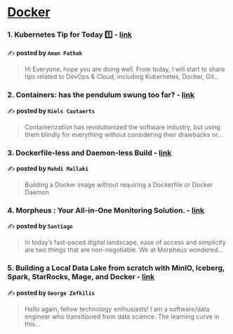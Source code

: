 
<h1><a href=https://medium.com/tag/docker/recommended target="_blank" rel="noopener noreferrer">Docker</a></h1>
<h3>1. Kubernetes Tip for Today 1️⃣ - <a href="https://medium.com/devops-dev/kubernetes-tip-for-today-1️⃣-c92713dfc293" target="_blank" rel="noopener noreferrer">link</a></h3>

✍️ **posted by `Aman Pathak`**

<blockquote>Hi Everyone, hope you are doing well. From today, I will start to share tips related to DevOps & Cloud, including Kubernetes, Docker, Git…</blockquote>

<h3>2. Containers: has the pendulum swung too far? - <a href="https://medium.com/itnext/containers-has-the-pendulum-swung-too-far-208ad02a6b42" target="_blank" rel="noopener noreferrer">link</a></h3>

✍️ **posted by `Niels Cautaerts`**

<blockquote>Containerization has revolutionized the software industry, but using them blindly for everything without considering their drawbacks or…</blockquote>

<h3>3. Dockerfile-less and Daemon-less Build - <a href="https://medium.com/itnext/dockerfile-less-and-daemon-less-build-faa0513e320f" target="_blank" rel="noopener noreferrer">link</a></h3>

✍️ **posted by `Mahdi Mallaki`**

<blockquote>Building a Docker image without requiring a Dockerfile or Docker Daemon</blockquote>

<h3>4. Morpheus : Your All-in-One Monitoring Solution. - <a href="https://medium.com/@snc100/morpheus-your-all-in-one-monitoring-solution-695995a756f2" target="_blank" rel="noopener noreferrer">link</a></h3>

✍️ **posted by `Santiago`**

<blockquote>In today’s fast-paced digital landscape, ease of access and simplicity are two things that are non-negotiable. We at Morpheus wondered…</blockquote>

<h3>5. Building a Local Data Lake from scratch with MinIO, Iceberg, Spark, StarRocks, Mage, and Docker - <a href="https://medium.com/data-engineer-things/building-a-local-data-lake-from-scratch-with-minio-iceberg-spark-starrocks-mage-and-docker-c12436e6ff9d" target="_blank" rel="noopener noreferrer">link</a></h3>

✍️ **posted by `George Zefkilis`**

<blockquote>Hello again, fellow technology enthusiasts! I am a software/data engineer who transitioned from data science. The learning curve in this…</blockquote>

